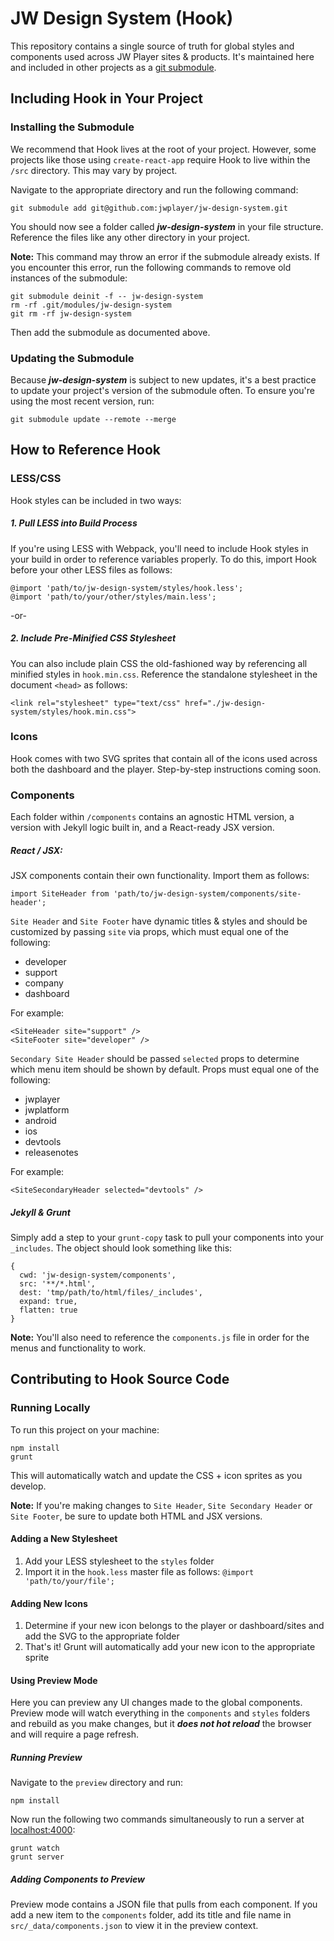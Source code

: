 # JW Design System (Hook)

This repository contains a single source of truth for global styles and components used across JW Player sites & products. It's maintained here and included in other projects as a [git submodule](https://git-scm.com/docs/git-submodule).

## Including Hook in Your Project

### Installing the Submodule
We recommend that Hook lives at the root of your project. However, some projects like those using `create-react-app` require Hook to live within the `/src` directory. This may vary by project.

Navigate to the appropriate directory and run the following command:
```
git submodule add git@github.com:jwplayer/jw-design-system.git
```
You should now see a folder called **_jw-design-system_** in your file structure. Reference the files like any other directory in your project.

**Note:** This command may throw an error if the submodule already exists. If you encounter this error, run the following commands to remove old instances of the submodule:
```
git submodule deinit -f -- jw-design-system
rm -rf .git/modules/jw-design-system
git rm -rf jw-design-system
```
Then add the submodule as documented above.

### Updating the Submodule
Because **_jw-design-system_** is subject to new updates, it's a best practice to update your project's version of the submodule often. To ensure you're using the most recent version, run:
```
git submodule update --remote --merge
```

## How to Reference Hook
### LESS/CSS
Hook styles can be included in two ways:

##### 1. Pull LESS into Build Process
If you're using LESS with Webpack, you'll need to include Hook styles in your build in order to reference variables properly. To do this, import Hook before your other LESS files as follows:
```
@import 'path/to/jw-design-system/styles/hook.less';
@import 'path/to/your/other/styles/main.less';
```
-or-
##### 2. Include Pre-Minified CSS Stylesheet
You can also include plain CSS the old-fashioned way by referencing all minified styles in `hook.min.css`. Reference the standalone stylesheet in the document `<head>` as follows:
```
<link rel="stylesheet" type="text/css" href="./jw-design-system/styles/hook.min.css">
```

### Icons
Hook comes with two SVG sprites that contain all of the icons used across both the dashboard and the player. Step-by-step instructions coming soon.


### Components
Each folder within `/components` contains an agnostic HTML version, a version with Jekyll logic built in, and a React-ready JSX version.

##### React / JSX:
JSX components contain their own functionality. Import them as follows:

```
import SiteHeader from 'path/to/jw-design-system/components/site-header';
```

`Site Header` and  `Site Footer` have dynamic titles & styles and should be customized by passing `site` via props, which must equal one of the following:
- developer
- support
- company
- dashboard

For example:
```
<SiteHeader site="support" />
<SiteFooter site="developer" />
```

`Secondary Site Header` should be passed `selected` props to determine which menu item should be shown by default. Props must equal one of the following:
- jwplayer
- jwplatform
- android
- ios
- devtools
- releasenotes

For example:
```
<SiteSecondaryHeader selected="devtools" />
```

##### Jekyll & Grunt
Simply add a step to your `grunt-copy` task to pull your components into your `_includes`. The object should look something like this:
```
{
  cwd: 'jw-design-system/components',
  src: '**/*.html',
  dest: 'tmp/path/to/html/files/_includes',
  expand: true,
  flatten: true
}
```
**Note:** You'll also need to reference the `components.js` file in order for the menus and functionality to work.

## Contributing to Hook Source Code

### Running Locally
To run this project on your machine:
```
npm install
grunt
```
This will automatically watch and update the CSS + icon sprites as you develop.

**Note:** If you're making changes to `Site Header`, `Site Secondary Header` or `Site Footer`, be sure to update both HTML and JSX versions.

#### Adding a New Stylesheet
1. Add your LESS stylesheet to the `styles` folder
2. Import it in the `hook.less` master file as follows: `@import 'path/to/your/file';`

#### Adding New Icons
1. Determine if your new icon belongs to the player or dashboard/sites and add the SVG to the appropriate folder
2. That's it! Grunt will automatically add your new icon to the appropriate sprite

#### Using Preview Mode
Here you can preview any UI changes made to the global components. Preview mode will watch everything in the `components` and `styles` folders and rebuild as you make changes, but it **_does not hot reload_** the browser and will require a page refresh.

##### Running Preview
Navigate to the `preview` directory and run:
```
npm install
```
Now run the following two commands simultaneously to run a server at [localhost:4000](//localhost:4000/):
```
grunt watch
grunt server
```

##### Adding Components to Preview
Preview mode contains a JSON file that pulls from each component. If you add a new item to the `components` folder, add its title and file name in `src/_data/components.json` to view it in the preview context.
